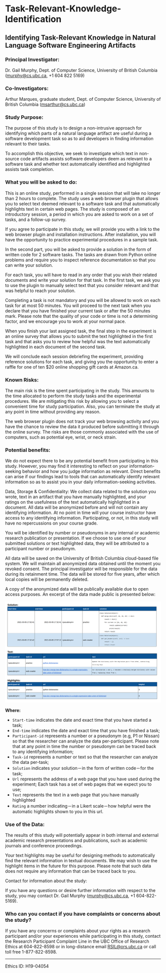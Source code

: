 # Task-Relevant-Knowledge-Identification

## Identifying Task-Relevant Knowledge in Natural Language Software Engineering Artifacts


### Principal Investigator: 
Dr. Gail Murphy, Dept. of Computer Science, University of British Columbia (murphy@cs.ubc.ca, +1 604 822 5169)

### Co-Investigators: 
Arthur Marques, graduate student, Dept. of Computer Science, University of British Columbia (msarthur@cs.ubc.ca)

### Study Purpose:

The purpose of this study is to design a non-intrusive approach for identifying which parts of a natural language artifact are useful during a software development task so as to aid developers in finding information relevant to their tasks.

To accomplish this objective, we seek to investigate which text in non-source code artifacts assists software developers deem as relevant to a software task and whether text automatically identified and highlighted assists task completion.

### What you will be asked to do:

This  is an online study, performed in a single session that will take no longer than 2 hours to complete. The study uses a web browser plugin that allows you to select text deemed relevant to a software task and that automatically highlights text in certain web pages. The study is composed of an introductory session, a period in which you are asked to work on a set of tasks, and a follow-up survey. 

If you agree to participate in this study, we will provide you with a link to the web browser plugin and installation instructions. After installation, you will have the opportunity to practice experimental procedures in a sample task.

In the second part, you will be asked to provide a solution in the form of written code for 2 software tasks. The tasks are drawn from Python online problems and require you to inspect reference documentation so that you can write your solution. 

For each task, you will have to read in any order that you wish their related documents and write your solution for that task. In the first task, we ask you to use the plugin to manually select text that you consider relevant and that was helpful to reach your solution. 

Completing a task is not mandatory and you will be allowed to work on each task for at most 50 minutes. You will proceed to the next task when you declare that you have finished your current task or after the 50 minutes mark. Please note that the quality of your code or time is not a determining factor, and we encourage you to work at your normal pace. 

When you finish your last assigned task, the final step in the experiment is an online survey that allows you to submit the text highlighted in the first task and that asks you to review how helpful was the text automatically highlighted in each document of the second task.

We will conclude each session debriefing the experiment, providing reference solutions for each task, and giving you the opportunity to enter a raffle for one of ten $20 online shopping gift cards at Amazon.ca.

### Known Risks:

The main risk is the time spent participating in the study. This amounts to the time allocated to perform the study tasks and the experimental procedures. We are mitigating this risk by allowing you to select a convenient time for study participation. Also, you can terminate the study at any point in time without providing any reason.

The web browser plugin does not track your web browsing activity and you have the chance to review the data it produced before submitting it through the online survey. The risks are those commonly associated with the use of computers, such as potential eye, wrist, or neck strain.

### Potential benefits:

We do not expect there to be any potential benefit from participating in this study. However, you may find it interesting to reflect on your information-seeking behavior and how you judge information as relevant. Direct benefits can arise if our findings lead to tools that can automatically identify relevant information so as to assist you in your daily information-seeking activities. 

Data, Storage & Confidentiality:
We collect data related to the solution you wrote, text in an artifact that you have manually highlighted, and your ratings on the usefulness of the text automatically highlighted in a document. All data will be anonymized before and will not contain any identifying information. At no point in time will your course instructor have access to any identifying information. Participating, or not, in this study will have no repercussions on your course grade.

You will be identified by number or pseudonyms in any internal or academic research publication or presentation. If we choose to use one of your submitted solutions or text highlighted data, they will be attributed to a participant number or pseudonym. 

All data will be saved on the University of British Columbia cloud-based file system. We will maintain all anonymized data obtained until the moment you revoked consent. The principal investigator will be responsible for the data during its retainment time. The data will be stored for five years, after which local copies will be permanently deleted. 

A copy of the anonymized data will be publically available due to open access purposes. An excerpt of the data made public is presented below:

![image info](./descriptions/erb-sample-data.png)

**Where:**

* `Start-time` indicates the date and exact time that you have started a task;
* `End-time` indicates the date and exact time that you have finished a task;
* `Participant-id` represents a number or a pseudonym (e.g, P1 or Nissan) so that the researcher can analyze the data per-participant. Please note that at any point in time the number or pseudonym can be traced back to any identifying information;
* `Task-id` represents a number or text so that the researcher can analyze the data per-task;
* `Solution` indicates your solution－in the form of written code－for the task;
* `Url` represents the address of a web page that you have used during the experiment; Each task has a set of web pages that we expect you to use; 
* `Text` represents the text in a web page that you have manually highlighted 
* `Rating` a number indicating－in a Likert scale－how helpful were the automatic highlights shown to you in this url.


### Use of the Data:

The results of this study will potentially appear in both internal and external academic research presentations and publications, such as academic journals and conference proceedings.

Your text highlights may be useful for designing methods to automatically find the relevant information in textual documents. We may wish to use the highlight items in the future for this purpose. Please note that such data does not require any information that can be traced back to you.

Contact for information about the study:

If you have any questions or desire further information with respect to the study, you may contact Dr. Gail Murphy (murphy@cs.ubc.ca, +1 604-822-5169).


### Who can you contact if you have complaints or concerns about the study?

If you have any concerns or complaints about your rights as a research participant and/or your experiences while participating in this study, contact the Research Participant Complaint Line in the UBC Office of Research Ethics at 604-822-8598 or in long-distance email RSIL@ors.ubc.ca or call toll free 1-877-822-8598.

____

Ethics ID: H19-04054
